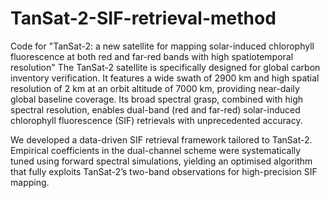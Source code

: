 # TanSat-2-SIF-retrieval-method
Code for "TanSat-2: a new satellite for mapping solar-induced chlorophyll fluorescence at both red and far-red bands with high spatiotemporal resolution"
The TanSat-2 satellite is specifically designed for global carbon inventory verification. It features a wide swath of 2900 km and high spatial resolution of 2 km at an orbit altitude of 7000 km, providing near-daily global baseline coverage. Its broad spectral grasp, combined with high spectral resolution, enables dual-band (red and far-red) solar-induced chlorophyll fluorescence (SIF) retrievals with unprecedented accuracy.

We developed a data-driven SIF retrieval framework tailored to TanSat-2. Empirical coefficients in the dual-channel scheme were systematically tuned using forward spectral simulations, yielding an optimised algorithm that fully exploits TanSat-2’s two-band observations for high-precision SIF mapping.
